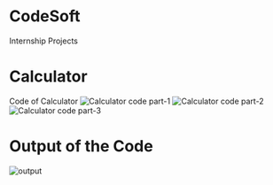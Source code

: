 # CodeSoft
Internship Projects
# Calculator 
Code of Calculator
![Calculator code part-1](https://github.com/Paaras1999/CodeSoft/assets/90600305/9192d571-f316-46ac-8570-c231b230e0ad)
![Calculator code part-2](https://github.com/Paaras1999/CodeSoft/assets/90600305/b51e7692-5a21-443f-9cc7-73b5c75fa438)
![Calculator code part-3](https://github.com/Paaras1999/CodeSoft/assets/90600305/93ef3744-afd5-4678-9451-8f9c4058132c)
# Output of the Code
![output](https://github.com/Paaras1999/CodeSoft/assets/90600305/6fbfbdb7-ed22-459a-b275-94224baa0b01)

